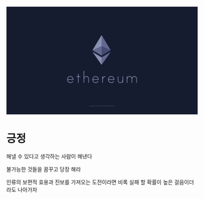 ![ethereum](./Ethereum/imgs/ethereum.png)

# 긍정

해낼 수 있다고 생각하는 사람이 해낸다

불가능한 것들을 꿈꾸고 당장 해라

인류의 보편적 효용과 진보를 가져오는 도전이라면 비록 실패 할 확률이 높은 걸음이더라도 나아가자
